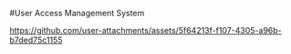 #User Access Management System

https://github.com/user-attachments/assets/5f64213f-f107-4305-a96b-b7ded75c1155

